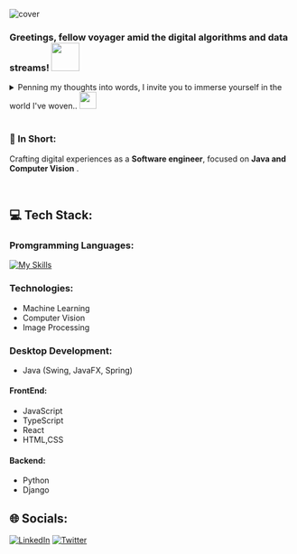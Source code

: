 ![cover](https://github.com/tareeb/tareeb/assets/67794123/e8a6d138-3908-426d-b38e-cf89229de3a2)

### Greetings, fellow voyager amid the digital algorithms and data streams! <img src="https://media.giphy.com/media/v1.Y2lkPTc5MGI3NjExZ2ZoZmc5bWpyaWhyMnhxaGV0MDl2ZXU4dDd3dmZyeTBobWN5ZG1wYSZlcD12MV9pbnRlcm5hbF9naWZfYnlfaWQmY3Q9cw/zJ3V6Ot51H8Y0/giphy.gif" width=50>

<details> 
<summary>
  Penning my thoughts into words, I invite you to immerse yourself in the world I've woven..
  <img src="https://media.giphy.com/media/v1.Y2lkPTc5MGI3NjExdTE5ajFvbDl4aGFpdHp6bHFyMGllYjR6djh2bDdxYTVsM2o5cGlmaSZlcD12MV9pbnRlcm5hbF9naWZfYnlfaWQmY3Q9cw/PPui3rxvpTPFrqKc10/giphy.gif" width=30>
</summary>

### 💫 About Me:
Hey there, digital universe explorer! I'm Mubashir, a Software Engineer journeying through the dynamic and expansive world of computer science. Currently pursuing my bachelor's degree, I'm fascinated by the intricate interplay of Computer Vision and Machine Learning, with a strong command over Python and Java.<br><br>Besides deciphering complex code, I often find solace in the embrace of nature, capturing its essence through the lens of my camera. Photography allows me to freeze fleeting moments and express the beauty I perceive. I also enjoy immersing myself in literature and occasionally exploring anime realms to unwind.<br><br>Driven by an unending thirst for knowledge, I embrace each opportunity to explore new frontiers, fostering an ever-evolving journey of self-discovery and growth.

#### ⚡ Current Focus: 
My current focus revolves around Software Engineering and Development. With expertise in Python, Java, C++, and Machine Learning, I am actively engaged in diverse projects including Computer Vision, Machine Learning, and Web Development. Leveraging my skills, I am creating engaging digital experiences and working on projects that combine artistry with functionality.


#### 😄 Next Goal: 
As I navigate this dynamic journey, my sights are locked onto mastering **Computer Vision and Image Processing**. This pursuit emerges from my desire to further enhance my development skills, giving rise to even more refined and efficient digital solutions.
<br>Feel free to connect, share ideas, and collaborate. Together, let's course through the ever-evolving world of technology!
<br>
<br>
</details>
<br>

### 📜 In Short:
Crafting digital experiences as a **Software engineer**, focused on **Java and Computer Vision**
.

<br>

## 💻 Tech Stack:
### Promgramming Languages:
[![My Skills](https://skillicons.dev/icons?i=js,ts,java,python,cpp,html,css)](https://skillicons.dev)

### Technologies:
- Machine Learning
- Computer Vision
- Image Processing
  
### Desktop Development:
- Java (Swing, JavaFX, Spring)
  
#### FrontEnd:
- JavaScript
- TypeScript
- React 
- HTML,CSS

#### Backend:
- Python
- Django

  

## 🌐 Socials:
[![LinkedIn](https://img.shields.io/badge/LinkedIn-%230077B5.svg?logo=linkedin&logoColor=white)](https://linkedin.com/in/areebahmedtariq) [![Twitter](https://img.shields.io/badge/Twitter-%231DA1F2.svg?logo=Twitter&logoColor=white)](https://twitter.com/areebtariq9) 
